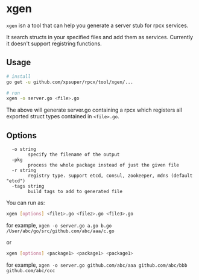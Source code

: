# xgen

`xgen` isn a tool that can help you generate a server stub for rpcx services.

It search structs in your specified files and add them as services. Currently it doesn't support registring functions.

## Usage

```sh
# install
go get -u github.com/xpsuper/rpcx/tool/xgen/...

# run
xgen -o server.go <file>.go
```

The above will generate server.go containing a rpcx which registers all exported struct types contained in `<file>.go`.


## Options

```
  -o string
    	specify the filename of the output
  -pkg
    	process the whole package instead of just the given file
  -r string
    	registry type. support etcd, consul, zookeeper, mdns (default "etcd")
  -tags string
    	build tags to add to generated file
```

You can run as:

```sh
xgen [options] <file1>.go <file2>.go <file3>.go 
```

for example, `xgen -o server.go a.go b.go /User/abc/go/src/github.com/abc/aaa/c.go`

or

```sh
xgen [options] <package1> <package1> <package1>
```

for example, `xgen -o server.go github.com/abc/aaa github.com/abc/bbb github.com/abc/ccc`